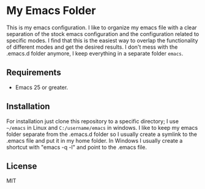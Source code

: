 # My Emacs Folder


This is my emacs configuration. I  like to organize my emacs file with
a  clear  separation   of  the  stock  emacs   configuration  and  the
configuration  related to  specific modes.   I find  that this  is the
easiest way  to overlap the  functionality of different modes  and get
the desired results. I don't mess  with the .emacs.d folder anymore, I
keep everything in a separate folder `emacs`.

## Requirements
* Emacs 25 or greater.

## Installation

For installation just clone this repository to a specific directory; I
use `~/emacs` in Linux and  `C:/username/emacs` in windows.  I like to
keep my  emacs folder separate from  the .emacs.d folder so  I usually
create a symlink to  the .emacs file and put it in  my home folder. In
Windows I  usually create a shortcut  with "emacs -q -l"  and point to
the .emacs file.

## License
MIT


